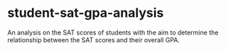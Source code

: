 # student-sat-gpa-analysis
An analysis on the SAT scores of students with the aim to determine the relationship between the SAT scores and their overall GPA.
